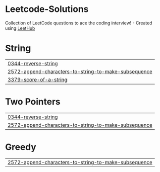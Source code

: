 # Leetcode-Solutions
Collection of LeetCode questions to ace the coding interview! - Created using [LeetHub](https://github.com/QasimWani/LeetHub)


# String
|  |
| ------- |
| [0344-reverse-string](https://github.com/smaranikamondal/Leetcode-Solutions/tree/master/0344-reverse-string) |
| [2572-append-characters-to-string-to-make-subsequence](https://github.com/smaranikamondal/Leetcode-Solutions/tree/master/2572-append-characters-to-string-to-make-subsequence) |
| [3379-score-of-a-string](https://github.com/smaranikamondal/Leetcode-Solutions/tree/master/3379-score-of-a-string) |
# Two Pointers
|  |
| ------- |
| [0344-reverse-string](https://github.com/smaranikamondal/Leetcode-Solutions/tree/master/0344-reverse-string) |
| [2572-append-characters-to-string-to-make-subsequence](https://github.com/smaranikamondal/Leetcode-Solutions/tree/master/2572-append-characters-to-string-to-make-subsequence) |
# Greedy
|  |
| ------- |
| [2572-append-characters-to-string-to-make-subsequence](https://github.com/smaranikamondal/Leetcode-Solutions/tree/master/2572-append-characters-to-string-to-make-subsequence) |